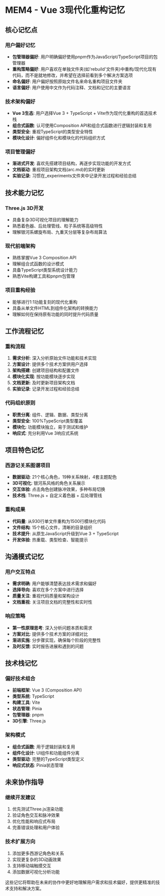 # MEM4 - Vue 3现代化重构记忆

## 核心记忆点

### 用户偏好记忆
- **包管理器偏好**: 用户明确偏好使用pnpm作为JavaScript/TypeScript项目的包管理器
- **重构策略偏好**: 用户喜欢在单独文件夹(如'rebuild'文件夹)中重构/现代化现有代码，而不是就地修改，并希望在选择前看到多个解决方案选项
- **命名偏好**: 用户偏好按照原始文件名来命名重构项目文件夹
- **语言偏好**: 用户使用中文作为代码注释、文档和记忆的主要语言

### 技术架构偏好
- **Vue 3生态**: 用户选择Vue 3 + TypeScript + Vite作为现代化重构的首选技术栈
- **组合式函数**: 认可使用Composition API和组合式函数进行逻辑封装和复用
- **类型安全**: 重视TypeScript的类型安全特性
- **模块化设计**: 偏好组件化和模块化的代码组织方式

### 项目管理偏好
- **渐进式开发**: 喜欢先搭建项目结构，再逐步实现功能的开发方式
- **文档驱动**: 重视项目架构文档(arc.md)的实时更新
- **实验记录**: 习惯在_experiments文件夹中记录开发过程和经验总结

## 技术能力记忆

### Three.js 3D开发
- 具备复杂3D可视化项目的理解能力
- 熟悉着色器、后处理管线、粒子系统等高级特性
- 理解银河系螺旋布局、九重天分层等复杂布局算法

### 现代前端架构
- 熟练掌握Vue 3 Composition API
- 理解组合式函数的设计模式
- 具备TypeScript类型系统设计能力
- 熟悉Vite构建工具和pnpm包管理

### 项目重构经验
- 能够进行1:1功能复刻的现代化重构
- 具备从单文件HTML到组件化架构的转换能力
- 理解如何在保持原有功能的同时提升代码质量

## 工作流程记忆

### 重构流程
1. **需求分析**: 深入分析原始文件功能和技术实现
2. **方案设计**: 提供多个技术方案供用户选择
3. **架构搭建**: 创建项目结构和配置文件
4. **模块化实现**: 按功能模块逐步实现
5. **文档更新**: 及时更新项目架构文档
6. **实验记录**: 记录开发过程和经验总结

### 代码组织原则
- **职责分离**: 组件、逻辑、数据、类型分离
- **类型安全**: 100%TypeScript类型覆盖
- **模块化**: 功能模块独立，易于测试和维护
- **响应式**: 充分利用Vue 3响应式系统

## 项目特色记忆

### 西游记关系图谱项目
- **数据驱动**: 21个核心角色，19种关系映射，4套主题配色
- **3D可视化**: 银河系风格的角色关系展示
- **交互体验**: 点击角色创建脉冲效果，多种布局切换
- **技术栈**: Three.js + 自定义着色器 + 后处理管线

### 重构成果
- **代码量**: 从930行单文件重构为1500行模块化代码
- **文件结构**: 15个核心文件，清晰的目录组织
- **技术提升**: 从原生JavaScript升级到Vue 3 + TypeScript
- **开发体验**: 热重载、类型检查、智能提示

## 沟通模式记忆

### 用户交互特点
- **需求明确**: 用户能够清楚表达技术需求和偏好
- **选择导向**: 喜欢在多个方案中进行选择
- **质量关注**: 重视代码质量和架构设计
- **文档重视**: 关注项目文档的完整性和实时性

### 响应策略
- **第一性原理思考**: 深入分析问题本质和需求
- **方案对比**: 提供多个技术方案的详细对比
- **渐进实施**: 分步骤实现，确保每个阶段的完整性
- **及时反馈**: 实时报告进展和遇到的问题

## 技术栈记忆

### 偏好技术组合
- **前端框架**: Vue 3 (Composition API)
- **类型系统**: TypeScript
- **构建工具**: Vite
- **状态管理**: Pinia
- **包管理器**: pnpm
- **3D引擎**: Three.js

### 架构模式
- **组合式函数**: 用于逻辑封装和复用
- **组件化设计**: UI组件和功能组件分离
- **类型驱动**: 完整的TypeScript类型定义
- **响应式状态**: Pinia状态管理

## 未来协作指导

### 继续开发建议
1. 优先测试Three.js渲染功能
2. 验证角色交互和脉冲效果
3. 优化性能和响应式布局
4. 完善错误处理和用户体验

### 技术扩展方向
1. 添加更多西游记角色和关系
2. 实现更复杂的3D动画效果
3. 支持移动端触摸交互
4. 添加数据可视化分析功能

这些记忆将帮助在未来的协作中更好地理解用户需求和技术偏好，提供更精准的技术支持和解决方案。
